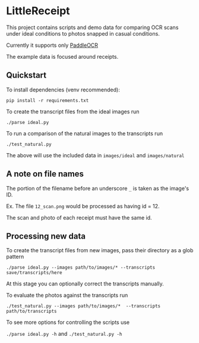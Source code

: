 # LittleReceipt

This project contains scripts and demo data for comparing OCR scans under ideal
conditions to photos snapped in casual conditions.

Currently it supports only
[PaddleOCR](https://github.com/PaddlePaddle/PaddleOCR/blob/release/2.7/README_en.md)

The example data is focused around receipts.


## Quickstart

To install dependencies (venv recommended):

`pip install -r requirements.txt`

To create the transcript files from the ideal images run

`./parse ideal.py`

To run a comparison of the natural images to the transcripts run

`./test_natural.py`

The above will use the included data in `images/ideal` and `images/natural`

## A note on file names
The portion of the filename before an underscore `_` is taken as the image's ID.

Ex. The file `12_scan.png` would be processed as having id = 12.

The scan and photo of each receipt must have the same id.


## Processing new data
To create the transcript files from new images, pass their directory as a glob pattern

`./parse ideal.py --images path/to/images/* --transcripts save/transcripts/here`

At this stage you can optionally correct the transcripts manually.

To evaluate the photos against the transcripts run

`./test_natural.py --images path/to/images/*  --transcripts path/to/transcripts`

To see more options for controlling the scripts use

`./parse ideal.py -h` and `./test_natural.py -h`


